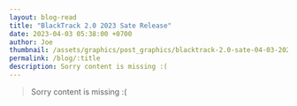 ```yaml
---
layout: blog-read
title: "BlackTrack 2.0 2023 Sate Release"
date: 2023-04-03 05:38:00 +0700
author: Joe
thumbnail: /assets/graphics/post_graphics/blacktrack-2.0-sate-04-03-2023/sate.jpg
permalink: /blog/:title
description: Sorry content is missing :(
---
```


> Sorry content is missing :(